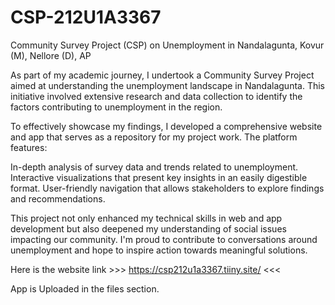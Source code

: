 # CSP-212U1A3367
Community Survey Project (CSP) on Unemployment in Nandalagunta, Kovur (M), Nellore (D), AP

As part of my academic journey, I undertook a Community Survey Project aimed at understanding the unemployment landscape in Nandalagunta. This initiative involved extensive research and data collection to identify the factors contributing to unemployment in the region.

To effectively showcase my findings, I developed a comprehensive website and app that serves as a repository for my project work. The platform features:

In-depth analysis of survey data and trends related to unemployment.
Interactive visualizations that present key insights in an easily digestible format.
User-friendly navigation that allows stakeholders to explore findings and recommendations.

This project not only enhanced my technical skills in web and app development but also deepened my understanding of social issues impacting our community. I'm proud to contribute to conversations around unemployment and hope to inspire action towards meaningful solutions.

Here is the website link >>> https://csp212u1a3367.tiiny.site/ <<<

App is Uploaded in the files section.
